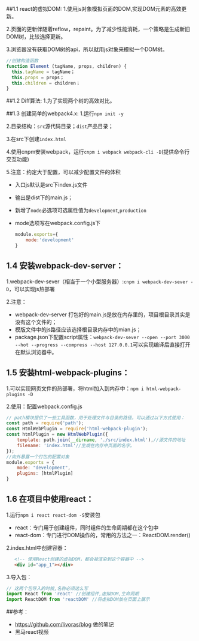 
##1.1 react的虚拟DOM:
1.使用js对象模拟页面的DOM,实现DOM元素的高效更新。

2.页面的更新伴随着reflow，repaint。为了减少性能消耗，一个策略是生成新旧DOM树，比较选择更新。

3.浏览器没有获取DOM树的api，所以就用js对象来模拟一个DOM树。

```javascript
//创建构造函数
function Element (tagName, props, children) {
  this.tagName = tagName；
  this.props = props；
  this.children = children；
}
```
##1.2 Diff算法:
1.为了实现两个树的高效对比。

##1.3 创建简单的webpack4.x:
1.运行`npm init -y`

2.目录结构：`src`源代码目录；`dist`产品目录；

3.在src下创建`index.html`

4.使用cnpm安装webpack，运行`cnpm i webpack webpack-cli -D`(提供命令行交互功能)

5.注意：约定大于配置，可以减少配置文件的体积

* 入口js默认是src下index.js文件

* 输出是dist下的main.js； 

* 新增了`mode`必选项可选属性值为`development`,`production`

* mode选项写在webpack.config.js下

  ```javascript
  module.exports={
      mode:'development'
  }
  ```

## 1.4 安装webpack-dev-server：

1.webpack-dev-sever（相当于一个小型服务器）:`cnpm i webpack-dev-sever -D`，可以实现js热部署

2.注意：

* webpack-dev-server 打包好的main.js是放在内存里的，项目根目录其实是没有这个文件的；
* 模版文件中的js路径应该选择根目录内存中的mian.js；
* package.json下配置script属性：`webpack-dev-sever --open --port 3000 --hot --progress --compress --host 127.0.0.1`可以实现编译后直接打开在默认浏览器中。

## 1.5 安装html-webpack-plugins：

1.可以实现网页文件的热部署，将html加入到内存中：`npm i html-webpack-plugins -D`

2.使用：配置webpack.config.js

```javascript
// path模块提供了一些工具函数，用于处理文件与目录的路径。可以通过以下方式使用：
const path = require('path');
const HtmlWebPlugin = require('html-webpack-plugin');
const htmlPlugin = new HtmlWebPlugin({
    template: path.join(__dirname, './src/index.html'),//源文件的地址
    filename: 'index.html'//生成在内存中页面的名字。
});
//向外暴露一个打包的配置对象
module.exports = {
    mode: "development",
    plugins: [htmlPlugin]
}
```

## 1.6 在项目中使用react：

1.运行`npm i react react-dom -S`安装包

* react：专门用于创建组件，同时组件的生命周期都在这个包中
* react-dom：专门进行DOM操作的，常用的方法之一：ReactDOM.render()

2.index.html中创建容器：

```html
   <!-- 使用React创建的虚拟DOM，都会被渲染到这个容器中 -->
   <div id="app_1"></div>
```

3.导入包：

```javascript
// 这两个包导入的时候,名称必须这么写
import React from 'react' //创建组件,虚拟DOM,生命周期
import ReactDOM from 'reactDOM' //将虚拟DOM放在页面上展示
```



##参考：

* https://github.com/livoras/blog 做的笔记
* 黑马react视频


